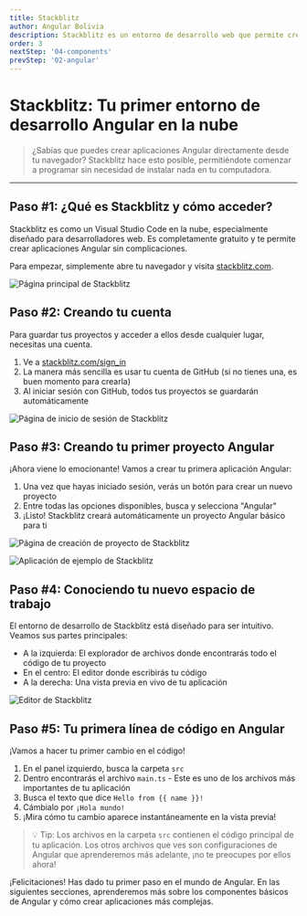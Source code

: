 ```yaml
---
title: Stackblitz
author: Angular Bolivia
description: Stackblitz es un entorno de desarrollo web que permite crear aplicaciones Angular directamente en el navegador, eliminando la necesidad de instalaciones locales.
order: 3
nextStep: '04-components'
prevStep: '02-angular'
---
```


# Stackblitz: Tu primer entorno de desarrollo Angular en la nube

> ¿Sabías que puedes crear aplicaciones Angular directamente desde tu navegador? Stackblitz hace esto posible, permitiéndote comenzar a programar sin necesidad de instalar nada en tu computadora.

---

## Paso #1: ¿Qué es Stackblitz y cómo acceder?

Stackblitz es como un Visual Studio Code en la nube, especialmente diseñado para desarrolladores web. Es completamente gratuito y te permite crear aplicaciones Angular sin complicaciones.

Para empezar, simplemente abre tu navegador y visita <a href="https://stackblitz.com" target="_blank" rel="noopener noreferrer">stackblitz.com</a>.

![Página principal de Stackblitz](/images/tutorial/stackblitz.png)

## Paso #2: Creando tu cuenta

Para guardar tus proyectos y acceder a ellos desde cualquier lugar, necesitas una cuenta.

1. Ve a <a href="https://stackblitz.com/sign_in" target="_blank" rel="noopener noreferrer">stackblitz.com/sign_in</a>
2. La manera más sencilla es usar tu cuenta de GitHub (si no tienes una, es buen momento para crearla)
3. Al iniciar sesión con GitHub, todos tus proyectos se guardarán automáticamente

![Página de inicio de sesión de Stackblitz](/images/tutorial/stackblitz-3.png)

## Paso #3: Creando tu primer proyecto Angular

¡Ahora viene lo emocionante! Vamos a crear tu primera aplicación Angular:

1. Una vez que hayas iniciado sesión, verás un botón para crear un nuevo proyecto
2. Entre todas las opciones disponibles, busca y selecciona "Angular"
3. ¡Listo! Stackblitz creará automáticamente un proyecto Angular básico para ti

![Página de creación de proyecto de Stackblitz](/images/tutorial/stackblitz-4.png)

![Aplicación de ejemplo de Stackblitz](/images/tutorial/stackblitz-5.png)

## Paso #4: Conociendo tu nuevo espacio de trabajo

El entorno de desarrollo de Stackblitz está diseñado para ser intuitivo. Veamos sus partes principales:

- A la izquierda: El explorador de archivos donde encontrarás todo el código de tu proyecto
- En el centro: El editor donde escribirás tu código
- A la derecha: Una vista previa en vivo de tu aplicación

![Editor de Stackblitz](/images/tutorial/stackblitz-7.png)

## Paso #5: Tu primera línea de código en Angular

¡Vamos a hacer tu primer cambio en el código!

1. En el panel izquierdo, busca la carpeta `src`
2. Dentro encontrarás el archivo `main.ts` - Este es uno de los archivos más importantes de tu aplicación
3. Busca el texto que dice `Hello from {{ name }}!`
4. Cámbialo por `¡Hola mundo!`
5. ¡Mira cómo tu cambio aparece instantáneamente en la vista previa!

> 💡 Tip: Los archivos en la carpeta `src` contienen el código principal de tu aplicación. Los otros archivos que ves son configuraciones de Angular que aprenderemos más adelante, ¡no te preocupes por ellos ahora!

¡Felicitaciones! Has dado tu primer paso en el mundo de Angular. En las siguientes secciones, aprenderemos más sobre los componentes básicos de Angular y cómo crear aplicaciones más complejas.
